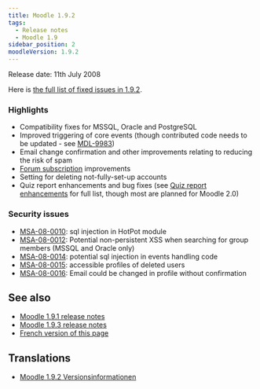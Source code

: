 ```yaml
---
title: Moodle 1.9.2
tags:
  - Release notes
  - Moodle 1.9
sidebar_position: 2
moodleVersion: 1.9.2
---
```

Release date: 11th July 2008

Here is [the full list of fixed issues in 1.9.2](http://tracker.moodle.org/secure/BrowseVersion.jspa?id=10011&versionId=10280&showOpenIssuesOnly=false).

### Highlights

- Compatibility fixes for MSSQL, Oracle and PostgreSQL
- Improved triggering of core events (though contributed code needs to be updated - see [MDL-9983](https://tracker.moodle.org/browse/MDL-9983))
- Email change confirmation and other improvements relating to reducing the risk of spam
- [Forum subscription](https://docs.moodle.org/en/Forum_subscription) improvements
- Setting for deleting not-fully-set-up accounts
- Quiz report enhancements and bug fixes (see [Quiz report enhancements](https://docs.moodle.org/dev/Quiz_report_enhancements) for full list, though most are planned for Moodle 2.0)

### Security issues

- [MSA-08-0010](http://moodle.org/mod/forum/discuss.php?d=101402): sql injection in HotPot module
- [MSA-08-0012](http://moodle.org/mod/forum/discuss.php?d=101404): Potential non-persistent XSS when searching for group members (MSSQL and Oracle only)
- [MSA-08-0014](http://moodle.org/mod/forum/discuss.php?d=101406): potential sql injection in events handling code
- [MSA-08-0015](http://moodle.org/mod/forum/discuss.php?d=101407): accessible profiles of deleted users
- [MSA-08-0016](http://moodle.org/mod/forum/discuss.php?d=101409): Email could be changed in profile without confirmation

## See also

- [Moodle 1.9.1 release notes](/general/releases/1.9/1.9.1)
- [Moodle 1.9.3 release notes](/general/releases/1.9/1.9.3)
- [French version of this page](https://docs.moodle.org/19/fr/Notes_de_mise_à_jour_de_Moodle_1.9.2)

## Translations

- [Moodle 1.9.2 Versionsinformationen](https://docs.moodle.org/de/Moodle_1.9.2_Versionsinformationen)
